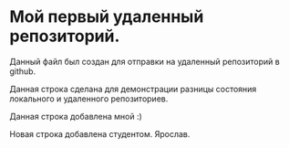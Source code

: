 # Мой первый удаленный репозиторий.

Данный файл был создан для отправки на удаленный репозиторий в github.

Данная строка сделана для демонстрации разницы состояния локального и удаленного репозиториев.

Данная строка добавлена мной :)

Новая строка добавлена студентом. Ярослав. 
